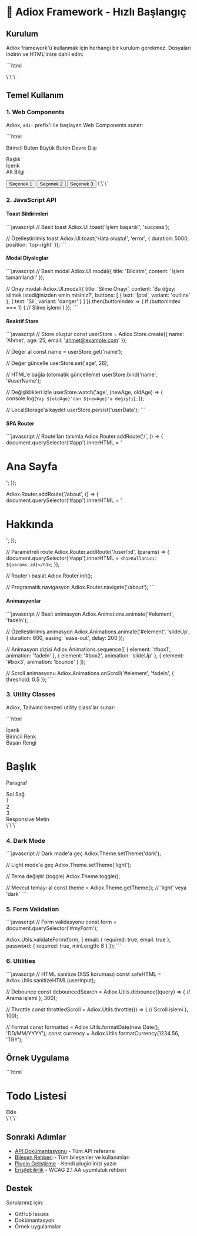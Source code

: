 # 🚀 Adiox Framework - Hızlı Başlangıç

## Kurulum

Adiox framework'ü kullanmak için herhangi bir kurulum gerekmez. Dosyaları indirin ve HTML'inize dahil edin:

\`\`\`html
<!DOCTYPE html>
<html lang="tr">
<head>
  <meta charset="UTF-8">
  <meta name="viewport" content="width=device-width, initial-scale=1.0">
  <title>Adiox App</title>
  <!-- CSS -->
  <link rel="stylesheet" href="css/adiox.css">
</head>
<body>
  <div id="app">
    <!-- İçeriğiniz buraya -->
  </div>

  <!-- JavaScript -->
  <script src="js/adiox.js" type="module"></script>
</body>
</html>
\`\`\`

## Temel Kullanım

### 1. Web Components

Adiox, `adi-` prefix'i ile başlayan Web Components sunar:

\`\`\`html
<!-- Butonlar -->
<adi-button variant="primary">Birincil Buton</adi-button>
<adi-button variant="success" size="large">Büyük Buton</adi-button>
<adi-button variant="danger" disabled>Devre Dışı</adi-button>

<!-- Kartlar -->
<adi-card>
  <div slot="header">Başlık</div>
  <div slot="body">İçerik</div>
  <div slot="footer">Alt Bilgi</div>
</adi-card>

<!-- Input -->
<adi-input 
  label="E-posta" 
  type="email" 
  placeholder="ornek@email.com"
  required>
</adi-input>

<!-- Dropdown -->
<adi-dropdown label="Seçenekler">
  <button slot="item">Seçenek 1</button>
  <button slot="item">Seçenek 2</button>
  <button slot="item">Seçenek 3</button>
</adi-dropdown>
\`\`\`

### 2. JavaScript API

#### Toast Bildirimleri

\`\`\`javascript
// Basit toast
Adiox.UI.toast('İşlem başarılı!', 'success');

// Özelleştirilmiş toast
Adiox.UI.toast('Hata oluştu!', 'error', {
  duration: 5000,
  position: 'top-right'
});
\`\`\`

#### Modal Diyaloglar

\`\`\`javascript
// Basit modal
Adiox.UI.modal({
  title: 'Bildirim',
  content: 'İşlem tamamlandı!'
});

// Onay modalı
Adiox.UI.modal({
  title: 'Silme Onayı',
  content: 'Bu öğeyi silmek istediğinizden emin misiniz?',
  buttons: [
    { text: 'İptal', variant: 'outline' },
    { text: 'Sil', variant: 'danger' }
  ]
}).then(buttonIndex => {
  if (buttonIndex === 1) {
    // Silme işlemi
  }
});
\`\`\`

#### Reaktif Store

\`\`\`javascript
// Store oluştur
const userStore = Adiox.Store.create({
  name: 'Ahmet',
  age: 25,
  email: 'ahmet@example.com'
});

// Değer al
const name = userStore.get('name');

// Değer güncelle
userStore.set('age', 26);

// HTML'e bağla (otomatik güncelleme)
userStore.bind('name', '#userName');

// Değişiklikleri izle
userStore.watch('age', (newAge, oldAge) => {
  console.log(`Yaş ${oldAge}'dan ${newAge}'a değişti`);
});

// LocalStorage'a kaydet
userStore.persist('userData');
\`\`\`

#### SPA Router

\`\`\`javascript
// Route'ları tanımla
Adiox.Router.addRoute('/', () => {
  document.querySelector('#app').innerHTML = '<h1>Ana Sayfa</h1>';
});

Adiox.Router.addRoute('/about', () => {
  document.querySelector('#app').innerHTML = '<h1>Hakkında</h1>';
});

// Parametreli route
Adiox.Router.addRoute('/user/:id', (params) => {
  document.querySelector('#app').innerHTML = 
    `<h1>Kullanıcı: ${params.id}</h1>`;
});

// Router'ı başlat
Adiox.Router.init();

// Programatik navigasyon
Adiox.Router.navigate('/about');
\`\`\`

#### Animasyonlar

\`\`\`javascript
// Basit animasyon
Adiox.Animations.animate('#element', 'fadeIn');

// Özelleştirilmiş animasyon
Adiox.Animations.animate('#element', 'slideUp', {
  duration: 600,
  easing: 'ease-out',
  delay: 200
});

// Animasyon dizisi
Adiox.Animations.sequence([
  { element: '#box1', animation: 'fadeIn' },
  { element: '#box2', animation: 'slideUp' },
  { element: '#box3', animation: 'bounce' }
]);

// Scroll animasyonu
Adiox.Animations.onScroll('#element', 'fadeIn', {
  threshold: 0.5
});
\`\`\`

### 3. Utility Classes

Adiox, Tailwind benzeri utility class'lar sunar:

\`\`\`html
<!-- Spacing -->
<div class="p-4 m-2 px-6 py-3">İçerik</div>

<!-- Colors -->
<div class="bg-primary text-white">Birincil Renk</div>
<div class="bg-success text-white">Başarı Rengi</div>

<!-- Typography -->
<h1 class="text-4xl font-bold text-center">Başlık</h1>
<p class="text-lg text-gray-600">Paragraf</p>

<!-- Layout -->
<div class="flex items-center justify-between">
  <span>Sol</span>
  <span>Sağ</span>
</div>

<!-- Grid -->
<div class="grid grid-cols-3 gap-4">
  <div>1</div>
  <div>2</div>
  <div>3</div>
</div>

<!-- Responsive -->
<div class="text-sm md:text-lg lg:text-xl">
  Responsive Metin
</div>
\`\`\`

### 4. Dark Mode

\`\`\`javascript
// Dark mode'a geç
Adiox.Theme.setTheme('dark');

// Light mode'a geç
Adiox.Theme.setTheme('light');

// Tema değiştir (toggle)
Adiox.Theme.toggle();

// Mevcut temayı al
const theme = Adiox.Theme.getTheme(); // 'light' veya 'dark'
\`\`\`

### 5. Form Validation

\`\`\`javascript
// Form validasyonu
const form = document.querySelector('#myForm');

Adiox.Utils.validateForm(form, {
  email: {
    required: true,
    email: true
  },
  password: {
    required: true,
    minLength: 8
  }
});
\`\`\`

### 6. Utilities

\`\`\`javascript
// HTML sanitize (XSS koruması)
const safeHTML = Adiox.Utils.sanitizeHTML(userInput);

// Debounce
const debouncedSearch = Adiox.Utils.debounce((query) => {
  // Arama işlemi
}, 300);

// Throttle
const throttledScroll = Adiox.Utils.throttle(() => {
  // Scroll işlemi
}, 100);

// Format
const formatted = Adiox.Utils.formatDate(new Date(), 'DD/MM/YYYY');
const currency = Adiox.Utils.formatCurrency(1234.56, 'TRY');
\`\`\`

## Örnek Uygulama

\`\`\`html
<!DOCTYPE html>
<html lang="tr">
<head>
  <meta charset="UTF-8">
  <meta name="viewport" content="width=device-width, initial-scale=1.0">
  <title>Todo App - Adiox</title>
  <link rel="stylesheet" href="css/adiox.css">
</head>
<body>
  <div class="container py-8">
    <adi-card>
      <div slot="header">
        <h1 class="text-2xl font-bold">Todo Listesi</h1>
      </div>
      <div slot="body">
        <div class="flex gap-2 mb-4">
          <adi-input id="todoInput" placeholder="Yeni görev..."></adi-input>
          <adi-button id="addBtn" variant="primary">Ekle</adi-button>
        </div>
        <div id="todoList"></div>
      </div>
    </adi-card>
  </div>

  <script src="js/adiox.js" type="module"></script>
  <script type="module">
    // Store oluştur
    const todoStore = Adiox.Store.create({
      todos: []
    });

    // Todo ekle
    document.getElementById('addBtn').addEventListener('click', () => {
      const input = document.getElementById('todoInput');
      const text = input.value.trim();
      
      if (text) {
        const todos = todoStore.get('todos');
        todos.push({ id: Date.now(), text, done: false });
        todoStore.set('todos', todos);
        input.value = '';
        Adiox.UI.toast('Görev eklendi!', 'success');
      }
    });

    // Todo listesini render et
    todoStore.watch('todos', (todos) => {
      const list = document.getElementById('todoList');
      list.innerHTML = todos.map(todo => `
        <div class="flex items-center justify-between p-3 bg-gray-100 rounded mb-2">
          <span class="${todo.done ? 'line-through text-gray-500' : ''}">${todo.text}</span>
          <div class="flex gap-2">
            <adi-button size="small" variant="success" onclick="toggleTodo(${todo.id})">
              ${todo.done ? 'Geri Al' : 'Tamamla'}
            </adi-button>
            <adi-button size="small" variant="danger" onclick="deleteTodo(${todo.id})">
              Sil
            </adi-button>
          </div>
        </div>
      `).join('');
    });

    // Global fonksiyonlar
    window.toggleTodo = (id) => {
      const todos = todoStore.get('todos');
      const todo = todos.find(t => t.id === id);
      if (todo) {
        todo.done = !todo.done;
        todoStore.set('todos', [...todos]);
      }
    };

    window.deleteTodo = (id) => {
      const todos = todoStore.get('todos').filter(t => t.id !== id);
      todoStore.set('todos', todos);
      Adiox.UI.toast('Görev silindi', 'info');
    };

    // LocalStorage'a kaydet
    todoStore.persist('todos');
  </script>
</body>
</html>
\`\`\`

## Sonraki Adımlar

- [API Dokümantasyonu](api.md) - Tüm API referansı
- [Bileşen Rehberi](components.md) - Tüm bileşenler ve kullanımları
- [Plugin Geliştirme](plugin-guide.md) - Kendi plugin'inizi yazın
- [Erişilebilirlik](accessibility.md) - WCAG 2.1 AA uyumluluk rehberi

## Destek

Sorularınız için:
- GitHub Issues
- Dokümantasyon
- Örnek uygulamalar
